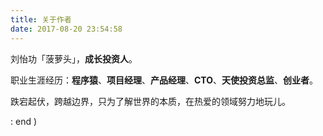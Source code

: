 ```yaml
---
title: 关于作者
date: 2017-08-20 23:54:58
---
```




刘怡功「菠萝头」，**成长投资人**。

职业生涯经历：**程序猿**、**项目经理**、**产品经理**、**CTO**、**天使投资总监**、**创业者**。

跌宕起伏，跨越边界，只为了解世界的本质，在热爱的领域努力地玩儿。

: end )